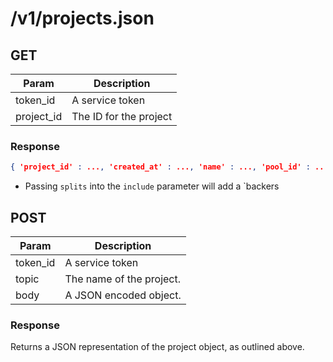 # /v1/projects.json

## GET

| Param      | Description               |
| --------   | -------------             |
| token_id   | A service token           |
| project_id | The ID for the project    |

### Response

```json
{ 'project_id' : ..., 'created_at' : ..., 'name' : ..., 'pool_id' : ... }
```

* Passing `splits` into the `include` parameter will add a `backers

## POST

| Param    | Description            |
| -------- | -------------          |
| token_id | A service token        |
| topic    | The name of the project. |
| body     | A JSON encoded object. |

### Response

Returns a JSON representation of the project object, as outlined above.

